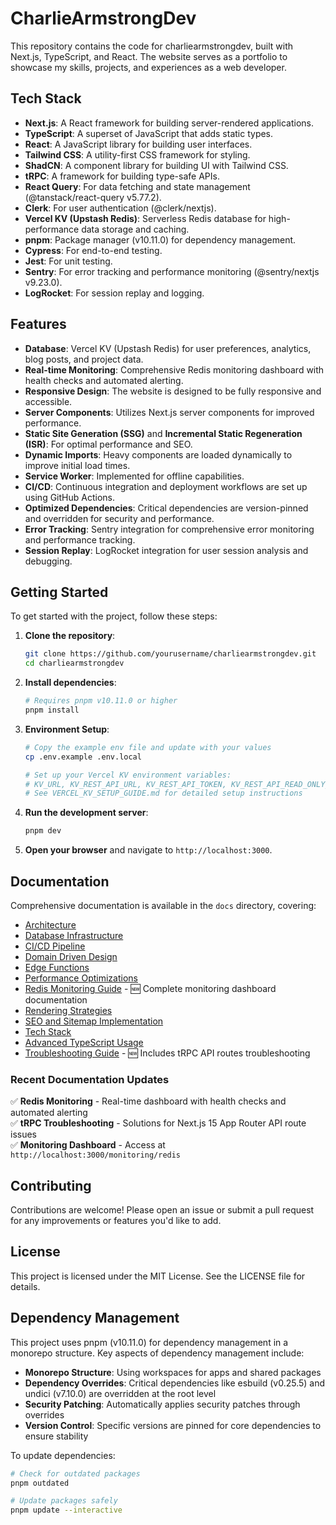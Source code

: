 # CharlieArmstrongDev

This repository contains the code for charliearmstrongdev, built with Next.js, TypeScript, and React. The website serves as a portfolio to showcase my skills, projects, and experiences as a web developer.

## Tech Stack

- **Next.js**: A React framework for building server-rendered applications.
- **TypeScript**: A superset of JavaScript that adds static types.
- **React**: A JavaScript library for building user interfaces.
- **Tailwind CSS**: A utility-first CSS framework for styling.
- **ShadCN**: A component library for building UI with Tailwind CSS.
- **tRPC**: A framework for building type-safe APIs.
- **React Query**: For data fetching and state management (@tanstack/react-query v5.77.2).
- **Clerk**: For user authentication (@clerk/nextjs).
- **Vercel KV (Upstash Redis)**: Serverless Redis database for high-performance data storage and caching.
- **pnpm**: Package manager (v10.11.0) for dependency management.
- **Cypress**: For end-to-end testing.
- **Jest**: For unit testing.
- **Sentry**: For error tracking and performance monitoring (@sentry/nextjs v9.23.0).
- **LogRocket**: For session replay and logging.

## Features

- **Database**: Vercel KV (Upstash Redis) for user preferences, analytics, blog posts, and project data.
- **Real-time Monitoring**: Comprehensive Redis monitoring dashboard with health checks and automated alerting.
- **Responsive Design**: The website is designed to be fully responsive and accessible.
- **Server Components**: Utilizes Next.js server components for improved performance.
- **Static Site Generation (SSG)** and **Incremental Static Regeneration (ISR)**: For optimal performance and SEO.
- **Dynamic Imports**: Heavy components are loaded dynamically to improve initial load times.
- **Service Worker**: Implemented for offline capabilities.
- **CI/CD**: Continuous integration and deployment workflows are set up using GitHub Actions.
- **Optimized Dependencies**: Critical dependencies are version-pinned and overridden for security and performance.
- **Error Tracking**: Sentry integration for comprehensive error monitoring and performance tracking.
- **Session Replay**: LogRocket integration for user session analysis and debugging.

## Getting Started

To get started with the project, follow these steps:

1. **Clone the repository**:

   ```bash
   git clone https://github.com/yourusername/charliearmstrongdev.git
   cd charliearmstrongdev
   ```

2. **Install dependencies**:

   ```bash
   # Requires pnpm v10.11.0 or higher
   pnpm install
   ```

3. **Environment Setup**:

   ```bash
   # Copy the example env file and update with your values
   cp .env.example .env.local

   # Set up your Vercel KV environment variables:
   # KV_URL, KV_REST_API_URL, KV_REST_API_TOKEN, KV_REST_API_READ_ONLY_TOKEN
   # See VERCEL_KV_SETUP_GUIDE.md for detailed setup instructions
   ```

4. **Run the development server**:

   ```bash
   pnpm dev
   ```

5. **Open your browser** and navigate to `http://localhost:3000`.

## Documentation

Comprehensive documentation is available in the `docs` directory, covering:

- [Architecture](docs/architecture.md)
- [Database Infrastructure](docs/database.md)
- [CI/CD Pipeline](docs/ci-cd.md)
- [Domain Driven Design](docs/ddd.md)
- [Edge Functions](docs/edge-functions.md)
- [Performance Optimizations](docs/performance.md)
- [Redis Monitoring Guide](docs/redis-monitoring.md) - 🆕 Complete monitoring dashboard documentation
- [Rendering Strategies](docs/rendering-strategies.md)
- [SEO and Sitemap Implementation](docs/seo-sitemap.md)
- [Tech Stack](docs/tech-stack.md)
- [Advanced TypeScript Usage](docs/typescript.md)
- [Troubleshooting Guide](docs/troubleshooting.md) - 🆕 Includes tRPC API routes troubleshooting

### Recent Documentation Updates

✅ **Redis Monitoring** - Real-time dashboard with health checks and automated alerting  
✅ **tRPC Troubleshooting** - Solutions for Next.js 15 App Router API route issues  
✅ **Monitoring Dashboard** - Access at `http://localhost:3000/monitoring/redis`

## Contributing

Contributions are welcome! Please open an issue or submit a pull request for any improvements or features you'd like to add.

## License

This project is licensed under the MIT License. See the LICENSE file for details.

## Dependency Management

This project uses pnpm (v10.11.0) for dependency management in a monorepo structure. Key aspects of dependency management include:

- **Monorepo Structure**: Using workspaces for apps and shared packages
- **Dependency Overrides**: Critical dependencies like esbuild (v0.25.5) and undici (v7.10.0) are overridden at the root level
- **Security Patching**: Automatically applies security patches through overrides
- **Version Control**: Specific versions are pinned for core dependencies to ensure stability

To update dependencies:

```bash
# Check for outdated packages
pnpm outdated

# Update packages safely
pnpm update --interactive
```
